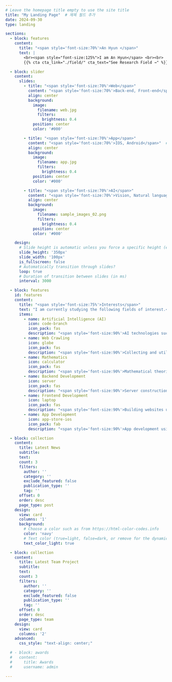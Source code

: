 ```yaml
---
# Leave the homepage title empty to use the site title
title: "My Landing Page"  # 제목 필드 추가
date: 2024-09-30
type: landing

sections:
  - block: features
    content:
      title: "<span style='font-size:70%'>An Hyun </span>"
      text: |
        <br><span style="font-size:125%">I am An Hyun</span> <br><br>
        {{% cta cta_link="./field/" cta_text="See Research Field →" %}}

  - block: slider
    content:
      slides:
        - title: "<span style='font-size:70%'>Web</span>"
          content: "<span style='font-size:70%'>Back-end, Front-end</span>"
          align: center
          background:
            image:
              filename: web.jpg
              filters:
                brightness: 0.4
            position: center
            color: '#000'

        - title: "<span style='font-size:70%'>App</span>"
          content: "<span style='font-size:70%'>IOS, Android</span>"  # 잘못된 HTML 태그 수정
          align: center
          background:
            image:
              filename: app.jpg
              filters:
                brightness: 0.4
            position: center
            color: '#000'

        - title: "<span style='font-size:70%'>AI</span>"
          content: "<span style='font-size:70%'>Vision, Natural language</span>"
          align: center
          background:
            image:
              filename: sample_images_02.png
              filters:
                brightness: 0.4
            position: center
            color: '#000'

    design:
      # Slide height is automatic unless you force a specific height (e.g. '400px')
      slide_height: '350px'
      slide_width: '100px'
      is_fullscreen: false
      # Automatically transition through slides?
      loop: true
      # Duration of transition between slides (in ms)
      interval: 3000

  - block: features
    id: features
    content:
      title: "<span style='font-size:75%'>Interests</span>"
      text: "I am currently studying the following fields of interest.<br><br><br><br>"
      items:
        - name: Artificial Intelligence (AI)
          icon: code-branch
          icon_pack: fas
          description: "<span style='font-size:90%'>AI technologies such as machine learning, computer vision, and natural language processing.</span><br><br>"
        - name: Web Crawling
          icon: globe
          icon_pack: fas
          description: "<span style='font-size:90%'>Collecting and utilizing large amounts of data through web crawling.</span><br><br>"
        - name: Mathematics
          icon: calculator
          icon_pack: fas
          description: "<span style='font-size:90%'>Mathematical theories related to AI, such as linear algebra.</span><br><br>"
        - name: Backend Development 
          icon: server
          icon_pack: fas
          description: "<span style='font-size:90%'>Server construction and database utilization.</span><br><br>"
        - name: Frontend Development 
          icon: laptop
          icon_pack: fas
          description: "<span style='font-size:90%'>Building websites using tools like React.</span><br><br>"
        - name: App Development
          icon: app-store-ios
          icon_pack: fab
          description: "<span style='font-size:90%'>App development using Android Studio!</span><br><br>"

  - block: collection
    content:
      title: Latest News
      subtitle:
      text:
      count: 3
      filters:
        author: ''
        category: ''
        exclude_featured: false
        publication_type: ''
        tag: ''
      offset: 0
      order: desc
      page_type: post
    design:
      view: card
      columns: '1'
      background:
        # Choose a color such as from https://html-color-codes.info
        color: 'navy'
        # Text color (true=light, false=dark, or remove for the dynamic theme color).
        text_color_light: true

  - block: collection
    content:
      title: Latest Team Project
      subtitle:
      text:
      count: 3
      filters:
        author: ''
        category: ''
        exclude_featured: false
        publication_type: ''
        tag: ''
      offset: 0
      order: desc
      page_type: team
    design:
      view: card
      columns: '2'
    advanced:
      css_style: "text-align: center;"

  # - block: awards
  #   content:
  #     title: Awards
  #     username: admin

---
```

